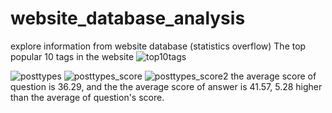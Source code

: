 # website_database_analysis
explore information from website database (statistics overflow)
The top popular 10 tags in the website
![top10tags](https://cloud.githubusercontent.com/assets/8493530/9839210/021bc622-5a40-11e5-9575-36c2c7c8a3fa.png)


![posttypes](https://cloud.githubusercontent.com/assets/8493530/9839209/0219f856-5a40-11e5-8391-914a5f114b89.png)
![posttypes_score](https://cloud.githubusercontent.com/assets/8493530/9839208/02188c1e-5a40-11e5-8760-d26b263db9de.png)
![posttypes_score2](https://cloud.githubusercontent.com/assets/8493530/9839211/021e545a-5a40-11e5-8334-6a429f7768be.png)
the average score of question is 36.29, and the the average score of answer is 41.57, 5.28 higher than the average of question's score.   



